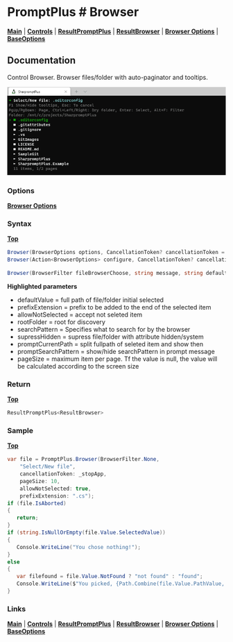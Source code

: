 # PromptPlus # Browser
[**Main**](index.md#help) | 
[**Controls**](index.md#apis) |
[**ResultPromptPlus**](resultpromptplus) |
[**ResultBrowser**](resultbrowser) |
[**Browser Options**](browseroptions) |
[**BaseOptions**](baseoptions)

## Documentation
Control Browser. Browser files/folder with auto-paginator and tooltips.

![](./images/Browser.gif)

### Options

[**Browser Options**](browseroptions)

### Syntax
[**Top**](#promptplus--browser)

```csharp
Browser(BrowserOptions options, CancellationToken? cancellationToken = null)
Browser(Action<BrowserOptions> configure, CancellationToken? cancellationToken = null)
```

```csharp
Browser(BrowserFilter fileBrowserChoose, string message, string defaultValue = null, string prefixExtension = null, bool allowNotSelected = false, string rootFolder = null, string searchPattern = null, int? pageSize = null, bool supressHidden = true, bool promptCurrentPath = true, bool promptSearchPattern = true, CancellationToken? cancellationToken = null)
```

**Highlighted parameters**
- defaultValue = full path of file/folder initial selected
- prefixExtension = prefix to be added to the end of the selected item
- allowNotSelected = accept not seleted item
- rootFolder = root for discovery
- searchPattern = Specifies what to search for by the browser
- supressHidden = supress file/folder with attribute hidden/system
- promptCurrentPath = split fullpath of seleted item and show then
- promptSearchPattern = show/hide searchPattern in prompt message
- pageSize = maximum item per page. Tf the value is null, the value will be calculated according to the screen size 

### Return
[**Top**](#promptplus--browser)

```csharp
ResultPromptPlus<ResultBrowser>
```

### Sample
[**Top**](#promptplus--browser)

```csharp
var file = PromptPlus.Browser(BrowserFilter.None, 
    "Select/New file", 
    cancellationToken: _stopApp, 
    pageSize: 10, 
    allowNotSelected: true,
    prefixExtension: ".cs");
if (file.IsAborted)
{
   return;
}
if (string.IsNullOrEmpty(file.Value.SelectedValue))
{
   Console.WriteLine("You chose nothing!");
}
else
{
   var filefound = file.Value.NotFound ? "not found" : "found";
   Console.WriteLine($"You picked, {Path.Combine(file.Value.PathValue, file.Value.SelectedValue)} and {filefound}");
}
```

### Links
[**Main**](index.md#help) | 
[**Controls**](index.md#apis) |
[**ResultPromptPlus**](resultpromptplus) |
[**ResultBrowser**](resultbrowser) |
[**Browser Options**](browseroptions) |
[**BaseOptions**](baseoptions)
